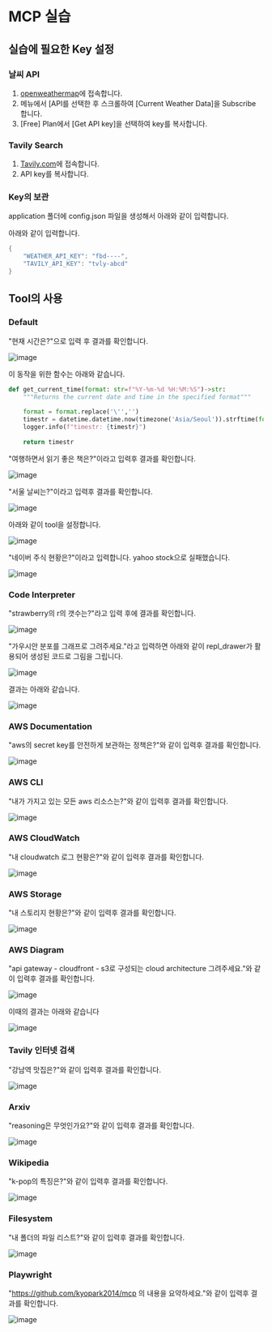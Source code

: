 # MCP 실습

## 실습에 필요한 Key 설정

### 날씨 API

1) [openweathermap](https://home.openweathermap.org/users/sign_in)에 접속합니다.
2) 메뉴에서 [API를 선택한 후 스크롤하여 [Current Weather Data]을 Subscribe 합니다.
3) [Free] Plan에서 [Get API key]을 선택하여 key를 복사합니다.

### Tavily Search

1) [Tavily.com](https://www.tavily.com/)에 접속합니다.
2) API key를 복사합니다.

### Key의 보관

application 폴더에 config.json 파일을 생성해서 아래와 같이 입력합니다. 

아래와 같이 입력합니다.

```java
{
    "WEATHER_API_KEY": "fbd----",
    "TAVILY_API_KEY": "tvly-abcd"
}
```


## Tool의 사용

### Default

"현재 시간은?"으로 입력 후 결과를 확인합니다.

![image](https://github.com/user-attachments/assets/cb6ab7e2-9578-45c7-8e51-cd5dbd1a0719)

이 동작을 위한 함수는 아래와 같습니다.

```python
def get_current_time(format: str=f"%Y-%m-%d %H:%M:%S")->str:
    """Returns the current date and time in the specified format"""
    
    format = format.replace('\'','')
    timestr = datetime.datetime.now(timezone('Asia/Seoul')).strftime(format)
    logger.info(f"timestr: {timestr}")
    
    return timestr
```

"여행하면서 읽기 좋은 책은?"이라고 입력후 결과를 확인합니다.

![image](https://github.com/user-attachments/assets/d8457806-32a2-4fa3-addb-b15d2c0c0482)

"서울 날씨는?"이라고 입력후 결과를 확인합니다.

![image](https://github.com/user-attachments/assets/7c4adeae-77a0-4630-92b6-a14eaa69b5e4)

아래와 같이 tool을 설정합니다.

![image](https://github.com/user-attachments/assets/1bae6af5-f93c-412e-86c4-b4bd61435794)

"네이버 주식 현황은?"이라고 입력합니다. yahoo stock으로 실패했습니다.

![image](https://github.com/user-attachments/assets/b8b0c28e-f231-4c9e-803b-7a111eac4b7a)

### Code Interpreter

"strawberry의 r의 갯수는?"라고 입력 후에 결과를 확인합니다.

![image](https://github.com/user-attachments/assets/0bb90de0-b8dc-4651-8384-051114f5770f)

"가우시안 분포를 그래프로 그려주세요."라고 입력하면 아래와 같이 repl_drawer가 활용되어 생성된 코드로 그림을 그립니다. 

![image](https://github.com/user-attachments/assets/97ae0842-02e5-49b8-ab77-85e031e17972)

결과는 아래와 같습니다.

![image](https://github.com/user-attachments/assets/f1e995ef-2e0a-499a-a1de-e4d6655f5355)

### AWS Documentation

"aws의 secret key를 안전하게 보관하는 정책은?"와 같이 입력후 결과를 확인합니다.

![image](https://github.com/user-attachments/assets/0885e918-9e66-458b-9aef-4a6b78ad321e)

### AWS CLI

"내가 가지고 있는 모든 aws 리소스는?"와 같이 입력후 결과를 확인합니다.

![image](https://github.com/user-attachments/assets/dc1d25ed-d431-4ac1-80a8-39d968629304)

### AWS CloudWatch

"내 cloudwatch 로그 현황은?"와 같이 입력후 결과를 확인합니다.

![image](https://github.com/user-attachments/assets/061ccac7-f886-4a6f-9997-45656aec68b0)

### AWS Storage

"내 스토리지 현황은?"와 같이 입력후 결과를 확인합니다.

![image](https://github.com/user-attachments/assets/a96ad8a1-45f2-4997-bf04-9fb022971dea)

### AWS Diagram

"api gateway - cloudfront - s3로 구성되는 cloud architecture 그려주세요."와 같이 입력후 결과를 확인합니다.

![image](https://github.com/user-attachments/assets/2cb691f6-e1e5-4da4-9fd6-f582aa936c8e)

이때의 결과는 아래와 같습니다

![image](https://github.com/user-attachments/assets/858382ad-e53e-4e7d-b00e-f347545a09d8)

### Tavily 인터넷 검색

"강남역 맛집은?"와 같이 입력후 결과를 확인합니다.

![image](https://github.com/user-attachments/assets/c730dd74-0896-463f-9891-38c0856dbec4)

### Arxiv 

"reasoning은 무엇인가요?"와 같이 입력후 결과를 확인합니다.

![image](https://github.com/user-attachments/assets/a5a9786a-5b76-49fc-8a9e-d4478a8fb93b)

### Wikipedia

"k-pop의 특징은?"와 같이 입력후 결과를 확인합니다.

![image](https://github.com/user-attachments/assets/c9f41b01-c2d1-404b-91ca-db494b28df4e)

### Filesystem

"내 폴더의 파일 리스트?"와 같이 입력후 결과를 확인합니다.

![image](https://github.com/user-attachments/assets/66239f7d-ce1b-439e-846a-b55fc8695b96)

### Playwright

"https://github.com/kyopark2014/mcp 의 내용을 요약하세요."와 같이 입력후 결과를 확인합니다.

![image](https://github.com/user-attachments/assets/fee02f29-08fc-476c-a62e-fc2b412a565f)
